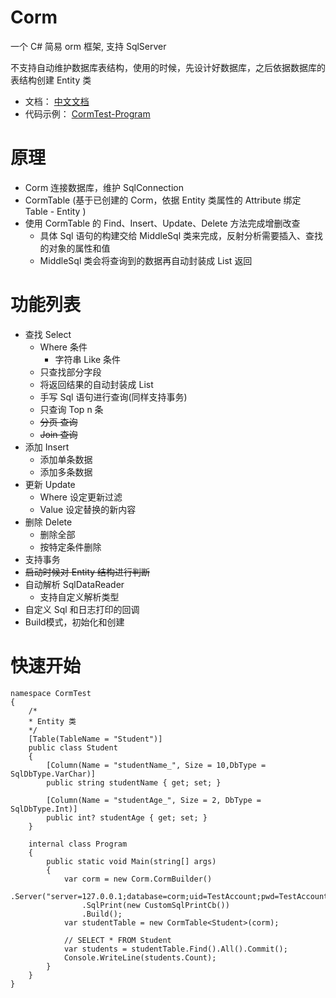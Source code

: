 # Corm
一个 C# 简易 orm 框架, 支持 SqlServer

不支持自动维护数据库表结构，使用的时候，先设计好数据库，之后依据数据库的表结构创建 Entity 类

 - 文档： [中文文档](doc/Doc-zh.md)
 - 代码示例： [CormTest-Program](Corm/Program.cs)

# 原理

 - Corm 连接数据库，维护 SqlConnection
 - CormTable (基于已创建的 Corm，依据 Entity 类属性的 Attribute 绑定 Table - Entity )
 - 使用 CormTable 的 Find、Insert、Update、Delete 方法完成增删改查
	 - 具体 Sql 语句的构建交给 MiddleSql 类来完成，反射分析需要插入、查找的对象的属性和值
	 - MiddleSql 类会将查询到的数据再自动封装成 List<T> 返回 

# 功能列表
 - 查找 Select
	 - Where 条件
		- 字符串 Like 条件
	 - 只查找部分字段
	 - 将返回结果的自动封装成 List<T>
	 - 手写 Sql 语句进行查询(同样支持事务)
	 - 只查询 Top n 条
     - ~~分页 查询~~
     - ~~Join 查询~~
 - 添加 Insert
	 - 添加单条数据
	 - 添加多条数据
 - 更新 Update
	 - Where 设定更新过滤
	 - Value 设定替换的新内容
 - 删除 Delete
     - 删除全部
	 - 按特定条件删除
 - 支持事务
 - ~~启动时候对 Entity 结构进行判断~~
 - 自动解析 SqlDataReader
    - 支持自定义解析类型
 - 自定义 Sql 和日志打印的回调
 - Build模式，初始化和创建

# 快速开始


    namespace CormTest
    {
        /*
        * Entity 类
        */
        [Table(TableName = "Student")]
        public class Student
        {
            [Column(Name = "studentName_", Size = 10,DbType = SqlDbType.VarChar)]
            public string studentName { get; set; }
            
            [Column(Name = "studentAge_", Size = 2, DbType = SqlDbType.Int)]
            public int? studentAge { get; set; }
        }
        
        internal class Program
        {
            public static void Main(string[] args)
            {
                var corm = new Corm.CormBuilder()
                    .Server("server=127.0.0.1;database=corm;uid=TestAccount;pwd=TestAccount")
                    .SqlPrint(new CustomSqlPrintCb())
                    .Build();
                var studentTable = new CormTable<Student>(corm);
    
                // SELECT * FROM Student
                var students = studentTable.Find().All().Commit();
                Console.WriteLine(students.Count);
            }
        }
    }
